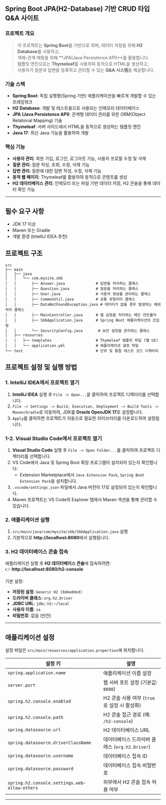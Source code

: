 ## Spring Boot JPA(H2-Database) 기반 CRUD 타입 Q&A 사이트

### 프로젝트 개요 
> 이 프로젝트는 **Spring Boot**를 기반으로 하며,  데이터 저장을 위해 **H2 Database**를 사용하고,  
> 객체-관계 매핑을 위해 **JPA(Java Persistence API)**를 활용합니다.  
> 템플릿 엔진으로는 **Thymeleaf**를 사용하여 동적으로 HTML을 생성하고,  
> 사용자가 질문과 답변을 등록하고 관리할 수 있는 **Q&A 시스템**을 제공합니다.


### 기술 스택
- **Spring Boot**: 독립 실행형(Spring 기반) 애플리케이션을 빠르게 개발할 수 있는 프레임워크    
- **H2 Database**: 개발 및 테스트용으로 사용되는 인메모리 데이터베이스  
- **JPA (Java Persistence API)**: 관계형 데이터 관리를 위한 ORM(Object Relational Mapping) 기술  
- **Thymeleaf**: 서버 사이드에서 HTML을 동적으로 생성하는 템플릿 엔진  
- **Java 17**: 최신 Java 기능을 활용하여 개발

### 핵심 기능

- **사용자 관리**: 회원 가입, 로그인, 로그아웃 기능, 사용자 프로필 수정 및 삭제  
- **질문 관리**: 질문 작성, 조회, 수정, 삭제 기능  
- **답변 관리**: 질문에 대한 답변 작성, 수정, 삭제 기능  
- **동적 웹 페이지**: Thymeleaf를 활용하여 동적으로 콘텐츠를 생성  
- **H2 데이터베이스 관리**: 인메모리 또는 파일 기반 데이터 저장, H2 콘솔을 통해 데이터 확인 가능   

---

## 필수 요구 사항
- JDK 17 이상
- Maven 또는 Gradle
- 개발 환경 (IntelliJ IDEA 추천)


## 프로젝트 구조

```plaintext
src
├── main
│   ├── java
│   │   └── com.mysite.sbb
│   │       ├── Answer.java              # 답변을 처리하는 클래스
│   │       ├── Question.java            # 질문을 처리하는 클래스
│   │       ├── User.java                # 사용자 정보를 관리하는 클래스
│   │       ├── CommonUtil.java          # 공통 유틸리티 클래스
│   │       ├── DataNotFoundException.java # 데이터가 없을 경우 발생하는 예외 처리 클래스
│   │       ├── MainController.java      # 웹 요청을 처리하는 메인 컨트롤러
│   │       ├── SbbApplication.java      # Spring Boot 애플리케이션의 진입점
│   │       └── SecurityConfig.java       # 보안 설정을 관리하는 클래스
│   ├── resources
│   │   ├── templates                    # Thymeleaf 템플릿 파일 (웹 UI)
│   │   └── application.yml              # 애플리케이션 설정 파일
└── test                                 # 단위 및 통합 테스트 코드 디렉터리
```

## 프로젝트 설정 및 실행 방법

### 1. IntelliJ IDEA에서 프로젝트 열기

1. **IntelliJ IDEA** 실행 후 `File -> Open...`을 클릭하여 프로젝트 디렉터리를 선택합니다.
2. `File -> Settings -> Build, Execution, Deployment -> Build Tools -> Maven/Gradle`로 이동하여, JDK를 **Oracle OpenJDK 17**로 설정합니다.
3. `Apply`를 클릭하면 프로젝트가 자동으로 필요한 라이브러리를 다운로드하여 설정됩니다.

### 1-2. Visual Studio Code에서 프로젝트 열기

1. **Visual Studio Code** 실행 후 `File -> Open Folder...`를 클릭하여 프로젝트 디렉터리를 선택합니다.
2. VS Code에서 Java 및 Spring Boot 확장 프로그램이 설치되어 있는지 확인합니다:
    - Extension Marketplace에서 `Java Extension Pack`, `Spring Boot Extension Pack`을 설치합니다.
3. `.vscode/settings.json` 파일에서 Java 버전이 17로 설정되어 있는지 확인합니다.
4. Maven 프로젝트는 VS Code의 Explorer 탭에서 Maven 섹션을 통해 관리할 수 있습니다.

### 2. 애플리케이션 실행

1. `src/main/java/com/mysite/sbb/SbbApplication.java` 실행
2. 기본적으로 **http://localhost:8080**에서 실행됩니다.

### 3. H2 데이터베이스 콘솔 접속

애플리케이션 실행 후 **H2 데이터베이스 콘솔**에 접속하려면:  
👉 **http://localhost:8080/h2-console**  

기본 설정:
- **저장된 설정**: `Generic H2 (Embedded)`  
- **드라이버 클래스**: `org.h2.Driver`
- **JDBC URL**: `jdbc:h2:~/local`
- **사용자 이름**: `sa`
- **비밀번호**: 없음 (빈칸)

---

## 애플리케이션 설정

설정 파일은 `src/main/resources/application.properties`에 위치합니다.

| 설정 키 | 설명 |
|---------|------|
| `spring.application.name` | 애플리케이션 이름 설정 |
| `server.port` | 웹 서버 포트 설정 (기본값: `8080`) |
| `spring.h2.console.enabled` | H2 콘솔 사용 여부 (`true`로 설정 시 활성화) |
| `spring.h2.console.path` | H2 콘솔 접근 경로 (예: `/h2-console`) |
| `spring.datasource.url` | H2 데이터베이스 URL |
| `spring.datasource.driverClassName` | 데이터베이스 드라이버 클래스 (`org.h2.Driver`) |
| `spring.datasource.username` | 데이터베이스 접속 ID |
| `spring.datasource.password` | 데이터베이스 접속 비밀번호 |
| `spring.h2.console.settings.web-allow-others` | 외부에서 H2 콘솔 접속 허용 여부 |

---
